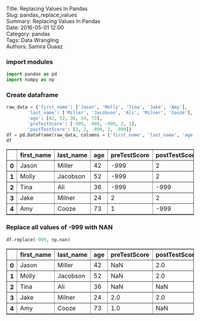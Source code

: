 Title: Replacing Values In Pandas  
Slug: pandas_replace_values  
Summary: Replacing Values In Pandas  
Date: 2016-05-01 12:00  
Category: pandas  
Tags: Data Wrangling  
Authors: Samira Ouaaz  

### import modules


```python
import pandas as pd
import numpy as np
```

### Create dataframe


```python
raw_data = {'first_name': ['Jason', 'Molly', 'Tina', 'Jake', 'Amy'],
        'last_name': ['Miller', 'Jacobson', 'Ali', 'Milner', 'Cooze'],
        'age': [42, 52, 36, 24, 73],
        'preTestScore': [-999, -999, -999, 2, 1],
        'postTestScore': [2, 2, -999, 2, -999]}
df = pd.DataFrame(raw_data, columns = ['first_name', 'last_name', 'age', 'preTestScore', 'postTestScore'])
df
```




<div>
<table border="1" class="dataframe">
  <thead>
    <tr style="text-align: right;">
      <th></th>
      <th>first_name</th>
      <th>last_name</th>
      <th>age</th>
      <th>preTestScore</th>
      <th>postTestScore</th>
    </tr>
  </thead>
  <tbody>
    <tr>
      <th>0</th>
      <td>Jason</td>
      <td>Miller</td>
      <td>42</td>
      <td>-999</td>
      <td>2</td>
    </tr>
    <tr>
      <th>1</th>
      <td>Molly</td>
      <td>Jacobson</td>
      <td>52</td>
      <td>-999</td>
      <td>2</td>
    </tr>
    <tr>
      <th>2</th>
      <td>Tina</td>
      <td>Ali</td>
      <td>36</td>
      <td>-999</td>
      <td>-999</td>
    </tr>
    <tr>
      <th>3</th>
      <td>Jake</td>
      <td>Milner</td>
      <td>24</td>
      <td>2</td>
      <td>2</td>
    </tr>
    <tr>
      <th>4</th>
      <td>Amy</td>
      <td>Cooze</td>
      <td>73</td>
      <td>1</td>
      <td>-999</td>
    </tr>
  </tbody>
</table>
</div>



### Replace all values of -999 with NAN


```python
df.replace(-999, np.nan)
```




<div>
<table border="1" class="dataframe">
  <thead>
    <tr style="text-align: right;">
      <th></th>
      <th>first_name</th>
      <th>last_name</th>
      <th>age</th>
      <th>preTestScore</th>
      <th>postTestScore</th>
    </tr>
  </thead>
  <tbody>
    <tr>
      <th>0</th>
      <td>Jason</td>
      <td>Miller</td>
      <td>42</td>
      <td>NaN</td>
      <td>2.0</td>
    </tr>
    <tr>
      <th>1</th>
      <td>Molly</td>
      <td>Jacobson</td>
      <td>52</td>
      <td>NaN</td>
      <td>2.0</td>
    </tr>
    <tr>
      <th>2</th>
      <td>Tina</td>
      <td>Ali</td>
      <td>36</td>
      <td>NaN</td>
      <td>NaN</td>
    </tr>
    <tr>
      <th>3</th>
      <td>Jake</td>
      <td>Milner</td>
      <td>24</td>
      <td>2.0</td>
      <td>2.0</td>
    </tr>
    <tr>
      <th>4</th>
      <td>Amy</td>
      <td>Cooze</td>
      <td>73</td>
      <td>1.0</td>
      <td>NaN</td>
    </tr>
  </tbody>
</table>
</div>
